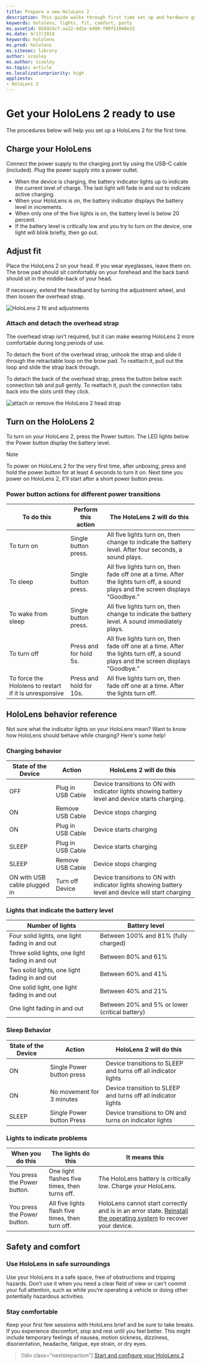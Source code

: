 ```yaml
---
title: Prepare a new HoloLens 2
description: This guide walks through first time set up and hardware guide.
keywords: hololens, lights, fit, comfort, parts
ms.assetid: 02692dcf-aa22-4d1e-bd00-f89f51048e32
ms.date: 9/17/2019
keywords: hololens
ms.prod: hololens
ms.sitesec: library
author: scooley
ms.author: scooley
ms.topic: article
ms.localizationpriority: high
appliesto:
- HoloLens 2
---
```


# Get your HoloLens 2 ready to use

The procedures below will help you set up a HoloLens 2 for the first time.

## Charge your HoloLens

Connect the power supply to the charging port by using the USB-C cable (included). Plug the power supply into a power outlet.

- When the device is charging, the battery indicator lights up to indicate the current level of charge.  The last light will fade in and out to indicate active charging.
- When your HoloLens is on, the battery indicator displays the battery level in increments.
- When only one of the five lights is on, the battery level is below 20 percent.
- If the battery level is critically low and you try to turn on the device, one light will blink briefly, then go out.

## Adjust fit

Place the HoloLens 2 on your head. If you wear eyeglasses, leave them on.  The brow pad should sit comfortably on your forehead and the back band should sit in the middle-back of your head.

If necessary, extend the headband by turning the adjustment wheel, and then loosen the overhead strap.

![HoloLens 2 fit and adjustments](images/hololens2-fit.png)

### Attach and detach the overhead strap

The overhead strap isn't required, but it can make wearing HoloLens 2 more comfortable during long periods of use.

To detach the front of the overhead strap, unhook the strap and slide it through the retractable loop on the brow pad. To reattach it, pull out the loop and slide the strap back through.

To detach the back of the overhead strap, press the button below each connection tab and pull gently. To reattach it, push the connection tabs back into the slots until they click.

![attach or remove the HoloLens 2 head strap](images/hololens2-headstrap.png)

## Turn on the HoloLens 2

To turn on your HoloLens 2, press the Power button.  The LED lights below the Power button display the battery level.

> [!NOTE]
> To power on HoloLens 2 for the very first time, after unboxing, press and hold the power button for at least 4 seconds to turn it on. Next time you power on HoloLens 2, it’ll start after a short power button press.

### Power button actions for different power transitions

| To do this | Perform this action | The HoloLens 2 will do this |
| - | - | - |
| To turn on | Single button press. | All five lights turn on, then change to indicate the battery level. After four seconds, a sound plays. |
| To sleep | Single button press. | All five lights turn on, then fade off one at a time. After the lights turn off, a sound plays and the screen displays "Goodbye." |
| To wake from sleep | Single button press. | All five lights turn on, then change to indicate the battery level. A sound immediately plays. |
| To turn off | Press and for hold 5s. |  All five lights turn on, then fade off one at a time. After the lights turn off, a sound plays and the screen displays "Goodbye." |
| To force the Hololens to restart if it is unresponsive | Press and hold for 10s. | All five lights turn on, then fade off one at a time. After the lights turn off. |

## HoloLens behavior reference

Not sure what the indicator lights on your HoloLens mean? Want to know how HoloLens should behave while charging?  Here's some help!

### Charging behavior

| State of the Device | Action | HoloLens 2 will do this |
| - | - | - |
| OFF | Plug in USB Cable | Device transitions to ON with indicator lights showing battery level and device starts charging.
| ON | Remove USB Cable | Device stops charging
| ON | Plug in USB Cable | Device starts charging
| SLEEP | Plug in USB Cable | Device starts charging
| SLEEP | Remove USB Cable | Device stops charging
| ON with USB cable plugged in | Turn off Device | Device transitions to ON with indicator lights showing battery level and device will start charging |

### Lights that indicate the battery level

| Number of lights | Battery level |
| - | - |
| Four solid lights, one light fading in and out | Between 100% and 81% (fully charged) |
| Three solid lights, one light fading in and out | Between 80% and 61% |
| Two solid lights, one light fading in and out | Between 60% and 41% |
| One solid light, one light fading in and out | Between 40% and 21% |
| One light fading in and out | Between 20% and 5% or lower (critical battery) |

### Sleep Behavior

| State of the Device | Action | HoloLens 2 will do this |
| - | - | - |
| ON | Single Power button press | Device transitions to SLEEP and turns off all indicator lights |
| ON | No movement for 3 minutes | Device transition to SLEEP and turns off all indicator lights |
| SLEEP | Single Power button Press | Device transitions to ON and turns on indicator lights |

### Lights to indicate problems

| When you do this | The lights do this | It means this |
| - | - | - |
| You press the Power button. | One light flashes five times, then turns off. | The HoloLens battery is critically low. Charge your HoloLens. |
| You press the Power button. | All five lights flash five times, then turn off. |  HoloLens cannot start correctly and is in an error state. [Reinstall the operating system](hololens-recovery.md) to recover your device. |

## Safety and comfort

### Use HoloLens in safe surroundings

Use your HoloLens in a safe space, free of obstructions and tripping hazards. Don’t use it when you need a clear field of view or can't commit your full attention, such as while you’re operating a vehicle or doing other potentially hazardous activities.

### Stay comfortable

Keep your first few sessions with HoloLens brief and be sure to take breaks. If you experience discomfort, stop and rest until you feel better. This might include temporary feelings of nausea, motion sickness, dizziness, disorientation, headache, fatigue, eye strain, or dry eyes.

> [!div class="nextstepaction"]
> [Start and configure your HoloLens 2](hololens2-start.md)
